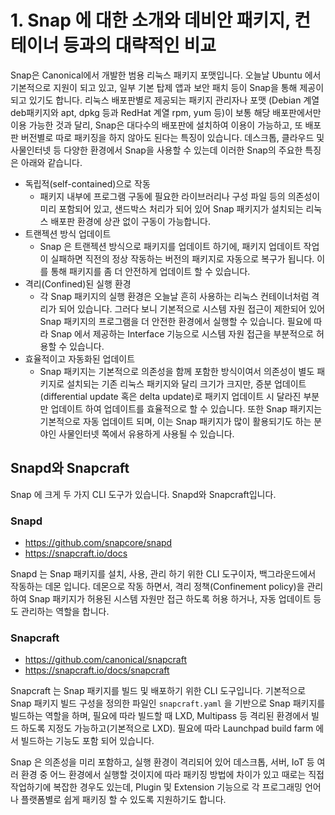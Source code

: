 # 1. Snap 에 대한 소개와 데비안 패키지, 컨테이너 등과의 대략적인 비교

Snap은 Canonical에서 개발한 범용 리눅스 패키지 포맷입니다. 오늘날 Ubuntu 에서 기본적으로 지원이 되고 있고, 일부 기본 탑제 앱과 보안 패치 등이 Snap을 통해 제공이 되고 있기도 합니다.
리눅스 배포판별로 제공되는 패키지 관리자나 포맷 (Debian 계열 deb패키지와 apt, dpkg 등과 RedHat 계열 rpm, yum 등)이 보통 해당 배포판에서만 이용 가능한 것과 달리, Snap은 대다수의 배포판에 설치하여 이용이 가능하고, 또 배포판 버전별로 따로 패키징을 하지 않아도 된다는 특징이 있습니다. 데스크톱, 클라우드 및 사물인터넷 등 다양한 환경에서 Snap을 사용할 수 있는데 이러한 Snap의 주요한 특징은 아래와 같습니다.

- 독립적(self-contained)으로 작동
    - 패키지 내부에 프로그램 구동에 필요한 라이브러리나 구성 파일 등의 의존성이 미리 포함되어 있고, 샌드박스 처리가 되어 있어 Snap 패키지가 설치되는 리눅스 배포판 환경에 상관 없이 구동이 가능합니다.
- 트랜젝션 방식 업데이트
    - Snap 은 트랜젝션 방식으로 패키지를 업데이트 하기에, 패키지 업데이트 작업이 실패하면 직전의 정상 작동하는 버전의 패키지로 자동으로 복구가 됩니다. 이를 통해 패키지를 좀 더 안전하게 업데이트 할 수 있습니다.
- 격리(Confined)된 실행 환경 
    - 각 Snap 패키지의 실행 환경은 오늘날 흔히 사용하는 리눅스 컨테이너처럼 격리가 되어 있습니다. 그러다 보니 기본적으로 시스템 자원 접근이 제한되어 있어 Snap 패키지의 프로그램을 더 안전한 환경에서 실행할 수 있습니다. 필요에 따라 Snap 에서 제공하는 Interface 기능으로 시스템 자원 접근을 부분적으로 허용할 수 있습니다. 
- 효율적이고 자동화된 업데이트
    - Snap 패키지는 기본적으로 의존성을 함께 포함한 방식이여서 의존성이 별도 패키지로 설치되는 기존 리눅스 패키지와 달리 크기가 크지만, 증분 업데이트(differential update 혹은 delta update)로 패키지 업데이트 시 달라진 부분만 업데이트 하여 업데이트를 효율적으로 할 수 있습니다. 또한 Snap 패키지는 기본적으로 자동 업데이트 되며, 이는 Snap 패키지가 많이 활용되기도 하는 분야인 사물인터넷 쪽에서 유용하게 사용될 수 있습니다.

## Snapd와 Snapcraft
Snap 에 크게 두 가지 CLI 도구가 있습니다. Snapd와 Snapcraft입니다.

### Snapd

- https://github.com/snapcore/snapd
- https://snapcraft.io/docs

Snapd 는 Snap 패키지를 설치, 사용, 관리 하기 위한 CLI 도구이자, 백그라운드에서 작동하는 데몬 입니다. 데몬으로 작동 하면서, 격리 정책(Confinement policy)을 관리하여 Snap 패키지가 허용된 시스템 자원만 접근 하도록 허용 하거나, 자동 업데이트 등도 관리하는 역할을 합니다.

### Snapcraft

- https://github.com/canonical/snapcraft
- https://snapcraft.io/docs/snapcraft

Snapcraft 는 Snap 패키지를 빌드 및 배포하기 위한 CLI 도구입니다. 기본적으로 Snap 패키지 빌드 구성을 정의한 파일인 `snapcraft.yaml` 을 기반으로 Snap 패키지를 빌드하는 역할을 하며, 필요에 따라 빌드할 때 LXD, Multipass 등 격리된 환경에서 빌드 하도록 지정도 가능하고(기본적으로 LXD). 필요에 따라 Launchpad build farm 에서 빌드하는 기능도 포함 되어 있습니다.

Snap 은 의존성을 미리 포함하고, 실행 환경이 격리되어 있어 데스크톱, 서버, IoT 등 여러 환경 중 어느 환경에서 실행할 것이지에 따라 패키징 방법에 차이가 있고 때로는 직접 작업하기에 복잡한 경우도 있는데, Plugin 및 Extension 기능으로 각 프로그래밍 언어나 플랫폼별로 쉽게 패키징 할 수 있도록 지원하기도 합니다.